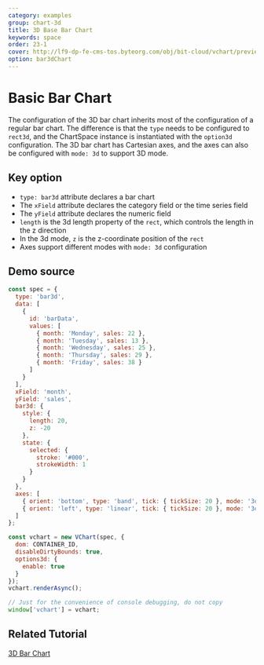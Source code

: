 ```yaml
---
category: examples
group: chart-3d
title: 3D Base Bar Chart
keywords: space
order: 23-1
cover: http://lf9-dp-fe-cms-tos.byteorg.com/obj/bit-cloud/vchart/preview/chart-3d/bar3d.png
option: bar3dChart
---
```


# Basic Bar Chart

The configuration of the 3D bar chart inherits most of the configuration of a regular bar chart. The difference is that the `type` needs to be configured to `rect3d`, and the ChartSpace instance is instantiated with the `option3d` configuration. The 3D bar chart has Cartesian axes, and the axes can also be configured with `mode: 3d` to support 3D mode.

## Key option

- `type: bar3d` attribute declares a bar chart
- The `xField` attribute declares the category field or the time series field
- The `yField` attribute declares the numeric field
- `length` is the 3d length property of the `rect`, which controls the length in the z direction
- In the 3d mode, `z` is the z-coordinate position of the `rect`
- Axes support different modes with `mode: 3d` configuration

## Demo source

```javascript livedemo
const spec = {
  type: 'bar3d',
  data: [
    {
      id: 'barData',
      values: [
        { month: 'Monday', sales: 22 },
        { month: 'Tuesday', sales: 13 },
        { month: 'Wednesday', sales: 25 },
        { month: 'Thursday', sales: 29 },
        { month: 'Friday', sales: 38 }
      ]
    }
  ],
  xField: 'month',
  yField: 'sales',
  bar3d: {
    style: {
      length: 20,
      z: -20
    },
    state: {
      selected: {
        stroke: '#000',
        strokeWidth: 1
      }
    }
  },
  axes: [
    { orient: 'bottom', type: 'band', tick: { tickSize: 20 }, mode: '3d' },
    { orient: 'left', type: 'linear', tick: { tickSize: 20 }, mode: '3d' }
  ]
};

const vchart = new VChart(spec, {
  dom: CONTAINER_ID,
  disableDirtyBounds: true,
  options3d: {
    enable: true
  }
});
vchart.renderAsync();

// Just for the convenience of console debugging, do not copy
window['vchart'] = vchart;
```

## Related Tutorial

[3D Bar Chart](link)
